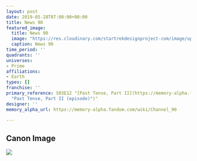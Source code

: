 ```yaml
---
layout: post
date: 2019-05-28T07:00:00+00:00
title: News 90
featured_image:
  title: News 90
  image: "https://res.cloudinary.com/startrekdesignproject-com/image/upload/v1559070700/News90.png"
  caption: News 90
time_period: ''
quadrants: ''
universes:
- Prime
affiliations:
- Earth
types: []
franchise: ''
primary_reference: S03E12 "[Past Tense, Part II](https://memory-alpha.fandom.com/wiki/Past_Tense,_Part_II
  "Past Tense, Part II (episode)")"
designer: ''
memory_alpha_url: https://memory-alpha.fandom.com/wiki/Channel_90

---
```

## Canon Image

![](https://res.cloudinary.com/startrekdesignproject-com/image/upload/v1559070700/News90_PastTenseII1.jpg)